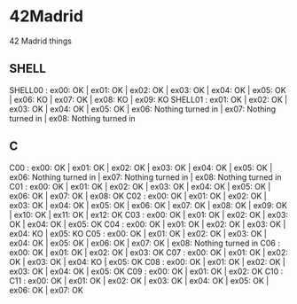 # 42Madrid
42 Madrid things

## SHELL
SHELL00 : ex00: OK | ex01: OK | ex02: OK | ex03: OK | ex04: OK | ex05: OK | ex06: KO | ex07: OK | ex08: KO | ex09: KO
SHELL01 : ex01: OK | ex02: OK | ex03: OK | ex04: OK | ex05: OK | ex06: Nothing turned in | ex07: Nothing turned in | ex08: Nothing turned in

## C
C00 : ex00: OK | ex01: OK | ex02: OK | ex03: OK | ex04: OK | ex05: OK | ex06: Nothing turned in | ex07: Nothing turned in | ex08: Nothing turned in
C01 : ex00: OK | ex01: OK | ex02: OK | ex03: OK | ex04: OK | ex05: OK | ex06: OK | ex07: OK | ex08: OK
C02 : ex00: OK | ex01: OK | ex02: OK | ex03: OK | ex04: OK | ex05: OK | ex06: OK | ex07: OK | ex08: OK | ex09: OK | ex10: OK | ex11: OK | ex12: OK
C03 : ex00: OK | ex01: OK | ex02: OK | ex03: OK | ex04: OK | ex05: OK
C04 : ex00: OK | ex01: OK | ex02: OK | ex03: OK | ex04: KO | ex05: KO
C05 : ex00: OK | ex01: OK | ex02: OK | ex03: OK | ex04: OK | ex05: OK | ex06: OK | ex07: OK | ex08: Nothing turned in
C06 : ex00: OK | ex01: OK | ex02: OK | ex03: OK
C07 : ex00: OK | ex01: OK | ex02: OK | ex03: OK | ex04: KO | ex05: OK
C08 : ex00: OK | ex01: OK | ex02: OK | ex03: OK | ex04: OK | ex05: OK
C09 : ex00: OK | ex01: OK | ex02: OK
C10 :
C11 : ex00: OK | ex01: OK | ex02: OK | ex03: OK | ex04: OK | ex05: OK | ex06: OK | ex07: OK
